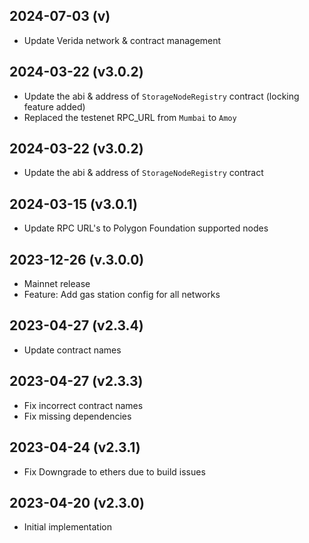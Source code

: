 2024-07-03 (v)
-------------------
- Update Verida network & contract management


2024-03-22 (v3.0.2)
-------------------

- Update the abi & address of `StorageNodeRegistry` contract (locking feature added)
- Replaced the testenet RPC_URL from `Mumbai` to `Amoy`


2024-03-22 (v3.0.2)
-------------------

- Update the abi & address of `StorageNodeRegistry` contract

2024-03-15 (v3.0.1)
-------------------

- Update RPC URL's to Polygon Foundation supported nodes

2023-12-26 (v.3.0.0)
-------------------

- Mainnet release
- Feature: Add gas station config for all networks

2023-04-27 (v2.3.4)
-------------------

- Update contract names

2023-04-27 (v2.3.3)
-------------------

- Fix incorrect contract names
- Fix missing dependencies

2023-04-24 (v2.3.1)
-------------------

- Fix Downgrade to ethers due to build issues

2023-04-20 (v2.3.0)
-------------------

- Initial implementation